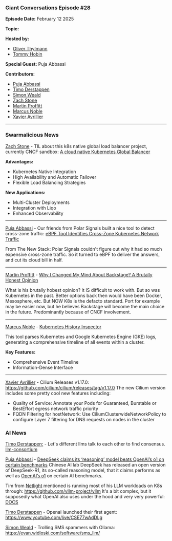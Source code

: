 ### Giant Conversations Episode #28

**Episode Date:** February 12 2025

**Topic:**

**Hosted by:** 

* [Oliver Thylmann](https://twitter.com/othylmann)
* [Tommy Hobin](https://twitter.com/tommyhobin)

**Special Guest:**
Puja Abbassi

**Contributors:**

* [Puja Abbassi](https://bsky.app/profile/puja.dev)
* [Timo Derstappen](https://bsky.app/profile/t33m0w.bsky.social)
* [Simon Weald](https://twitter.com/glitchcrab/)
* [Zach Stone](https://www.linkedin.com/in/zstonesecurity/)
* [Martin Proffitt](https://github.com/mproffitt)
* [Marcus Noble](https://cloudnative.now/)
* [Xavier Avrillier](https://www.linkedin.com/in/avrillier/)
------------------------------------------------------------------------------------------------------------------------------


### Swarmalicious News 

[Zach Stone](https://www.linkedin.com/in/zstonesecurity/) - TIL about this k8s native global load balancer project, currently CNCF sandbox: [A cloud native Kubernetes Global Balancer](https://www.k8gb.io/)

**Advantages:**
- Kubernetes Native Integration
- High Availability and Automatic Failover
- Flexible Load Balancing Strategies

**New Applications:**
- Multi-Cluster Deployments
- Integration with Liqo
- Enhanced Observability

------------------------------------------------------------------------------------------------------------------------------

[Puja Abbassi](https://bsky.app/profile/puja.dev) - Our friends from Polar Signals built a nice tool to detect cross-zone traffic: [eBPF Tool Identifies Cross-Zone Kubernetes Network Traffic](https://thenewstack.io/ebpf-tool-identifies-cross-zone-kubernetes-network-traffic/)

From The New Stack: Polar Signals couldn't figure out why it had so much expensive cross-zone traffic. So it turned to eBPF to deliver the answers, and cut its cloud bill in half.

------------------------------------------------------------------------------------------------------------------------------

[Martin Proffitt](https://github.com/mproffitt) - [Why I Changed My Mind About Backstage? A Brutally Honest Opinion](https://youtu.be/qi7eH6dZJOk?si=YhFlr117Fi11ZCzn&t=324)

What is his brutally hobest opinion? It IS difficult to work with. But so was Kubernetes in the past. Better options back then would have been Docker, Mesosphere, etc. But NOW K8s is the defacto standard. Port for example may be easier now, but he believes Backstage will become the main choice in the future. Predominantly because of CNCF involvement. 

------------------------------------------------------------------------------------------------------------------------------

[Marcus Noble](https://cloudnative.now/) - [Kubernetes History Inspector](https://wdenniss.com/kubernetes-history-inspector)

This tool parses Kubernetes and Google Kubernetes Engine (GKE) logs, generating a comprehensive timeline of all events within a cluster.

**Key Features:**
- Comprehensive Event Timeline
- Information-Dense Interface

------------------------------------------------------------------------------------------------------------------------------

[Xavier Avrillier](https://www.linkedin.com/in/avrillier/) - Cilium Releases v1.17.0: https://github.com/cilium/cilium/releases/tag/v1.17.0
The new Cilium version includes some pretty cool new features including:
- Quality of Service: Annotate your Pods for Guaranteed, Burstable or BestEffort egress network traffic priority
- FQDN Filtering for hostNetwork: Use CiliumClusterwideNetworkPolicy to configure Layer 7 filtering for DNS requests on nodes in the cluster


### AI News

[Timo Derstappen:](https://bsky.app/profile/t33m0w.bsky.social) - Let's different llms talk to each other to find consensus. [llm-consortium](https://github.com/irthomasthomas/llm-consortium)

[Puja Abbassi](https://bsky.app/profile/puja.dev) - [DeepSeek claims its ‘reasoning’ model beats OpenAI’s o1 on certain benchmarks](https://techcrunch.com/2025/01/27/deepseek-claims-its-reasoning-model-beats-openais-o1-on-certain-benchmarks/)
Chinese AI lab DeepSeek has released an open version of DeepSeek-R1, its so-called reasoning model, that it claims performs as well as [OpenAI’s o1](https://openai.com/o1/) on certain AI benchmarks.

Tim from [Netlight](https://www.netlight.com/) mentioned is running most of his LLM workloads on K8s through: https://github.com/vllm-project/vllm
It's a bit complex, but it supposedly what OpenAI also uses under the hood and very very powerful: [DOCS](https://docs.vllm.ai/en/latest/)

[Timo Derstappen](https://bsky.app/profile/t33m0w.bsky.social) - Openai launched their first agent: https://www.youtube.com/live/CSE77wAdDLg

[Simon Weald](https://twitter.com/glitchcrab/) - Trolling SMS spammers with Ollama: https://evan.widloski.com/software/sms_llm/



